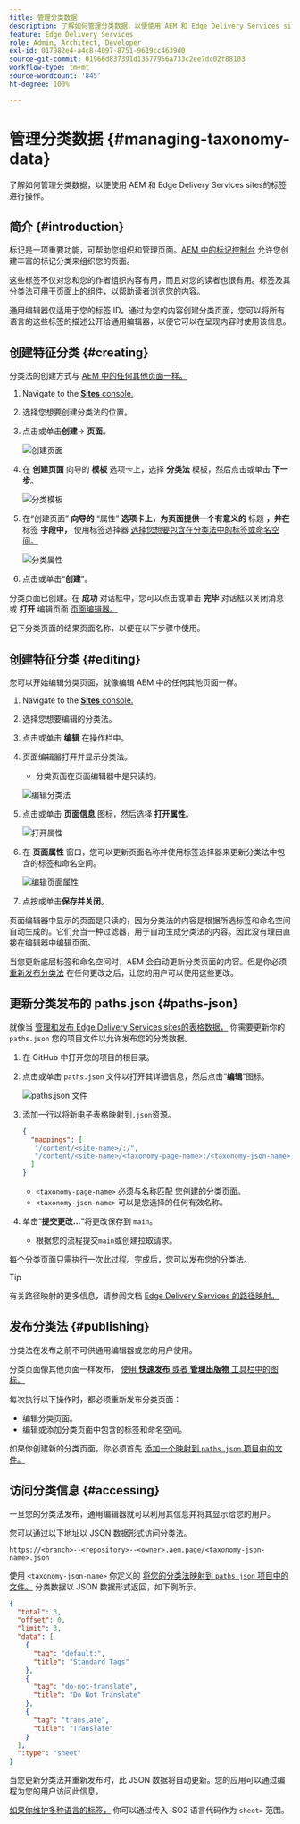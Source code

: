 ```yaml
---
title: 管理分类数据
description: 了解如何管理分类数据，以便使用 AEM 和 Edge Delivery Services sites的标签进行操作。
feature: Edge Delivery Services
role: Admin, Architect, Developer
exl-id: 017982e4-a4c8-4097-8751-9619cc4639d0
source-git-commit: 01966d837391d13577956a733c2ee7dc02f88103
workflow-type: tm+mt
source-wordcount: '845'
ht-degree: 100%

---
```


# 管理分类数据 {#managing-taxonomy-data}

了解如何管理分类数据，以便使用 AEM 和 Edge Delivery Services sites的标签进行操作。

## 简介 {#introduction}

标记是一项重要功能，可帮助您组织和管理页面。[AEM 中的标记控制台](/help/sites-cloud/administering/tags.md#tagging-console) 允许您创建丰富的标记分类来组织您的页面。

这些标签不仅对您和您的作者组织内容有用，而且对您的读者也很有用。标签及其分类法可用于页面上的组件，以帮助读者浏览您的内容。

通用编辑器仅适用于您的标签 ID。通过为您的内容创建分类页面，您可以将所有语言的这些标签的描述公开给通用编辑器，以便它可以在呈现内容时使用该信息。

## 创建特征分类 {#creating}

分类法的创建方式与 [AEM 中的任何其他页面一样。](/help/sites-cloud/authoring/sites-console/creating-pages.md)

1. Navigate to the [**Sites** console.](/help/sites-cloud/authoring/sites-console/introduction.md)

1. 选择您想要创建分类法的位置。

1. 点击或单击&#x200B;**创建**-> **页面**。

   ![创建页面](assets/taxonomy/create-page.png)

1. 在 **创建页面** 向导的 **模板** 选项卡上，选择 **分类法** 模板，然后点击或单击 **下一步**。

   ![分类模板](assets/taxonomy/taxonomy-template.png)

1. 在“创建页面” **向导的** “属性” **选项卡上，为页面提供一个有意义的** 标题 **，并在** 标签 **字段中，** 使用标签选择器 [选择您想要包含在分类法中的标签或命名空间。](/help/sites-cloud/authoring/sites-console/tags.md) 

   ![分类属性](assets/taxonomy/create-page-wizard-properties.png)

1. 点击或单击“**创建**”。

分类页面已创建。在 **成功** 对话框中，您可以点击或单击 **完毕** 对话框以关闭消息或 **打开** 编辑页面 [页面编辑器。](/help/sites-cloud/authoring/page-editor/introduction.md)

记下分类页面的结果页面名称，以便在以下步骤中使用。

## 创建特征分类 {#editing}

您可以开始编辑分类页面，就像编辑 AEM 中的任何其他页面一样。

1. Navigate to the [**Sites** console.](/help/sites-cloud/authoring/sites-console/introduction.md)

1. 选择您想要编辑的分类法。

1. 点击或单击 **编辑** 在操作栏中。

1. 页面编辑器打开并显示分类法。

   * 分类页面在页面编辑器中是只读的。

   ![编辑分类法](assets/taxonomy/edit-page.png)

1. 点击或单击 **页面信息** 图标，然后选择 **打开属性**。

   ![打开属性](assets/taxonomy/open-properties.png)

1. 在 **页面属性** 窗口，您可以更新页面名称并使用标签选择器来更新分类法中包含的标签和命名空间。

   ![编辑页面属性](assets/taxonomy/edit-properties.png)

1. 点按或单击&#x200B;**保存并关闭**。

页面编辑器中显示的页面是只读的，因为分类法的内容是根据所选标签和命名空间自动生成的。它们充当一种过滤器，用于自动生成分类法的内容。因此没有理由直接在编辑器中编辑页面。

当您更新底层标签和命名空间时，AEM 会自动更新分类页面的内容。但是你必须 [重新发布分类法](#publishing) 在任何更改之后，让您的用户可以使用这些更改。

## 更新分类发布的 paths.json {#paths-json}

就像当 [管理和发布 Edge Delivery Services sites的表格数据，](/help/edge/wysiwyg-authoring/tabular-data.md) 你需要更新你的 `paths.json` 您的项目文件以允许发布您的分类数据。

1. 在 GitHub 中打开您的项目的根目录。

1. 点击或单击 `paths.json` 文件以打开其详细信息，然后点击“**编辑**”图标。

   ![paths.json 文件](assets/taxonomy/paths-json.png)

1. 添加一行以将新电子表格映射到`.json`资源。

   ```json
   {
     "mappings": [
      "/content/<site-name>/:/",
      "/content/<site-name>/<taxonomy-page-name>:/<taxonomy-json-name>.json"
     ]
   }
   ```

   * `<taxonomy-page-name>` 必须与名称匹配 [您创建的分类页面。](#creating)
   * `<taxonomy-json-name>` 可以是您选择的任何有效名称。

1. 单击“**提交更改...**”将更改保存到 `main`。

   * 根据您的流程提交`main`或创建拉取请求。

每个分类页面只需执行一次此过程。完成后，您可以发布您的分类法。

>[!TIP]
>
>有关路径映射的更多信息，请参阅文档 [Edge Delivery Services 的路径映射。](/help/edge/wysiwyg-authoring/path-mapping.md)

## 发布分类法 {#publishing}

分类法在发布之前不可供通用编辑器或您的用户使用。

分类页面像其他页面一样发布， [使用 **快速发布** 或者 **管理出版物** 工具栏中的图标。](/help/sites-cloud/authoring/sites-console/publishing-pages.md)

每次执行以下操作时，都必须重新发布分类页面：

* 编辑分类页面。
* 编辑或添加分类页面中包含的标签和命名空间。

如果你创建新的分类页面，你必须首先 [添加一个映射到 `paths.json` 项目中的文件。](#paths-json)

## 访问分类信息 {#accessing}

一旦您的分类法发布，通用编辑器就可以利用其信息并将其显示给您的用户。

您可以通过以下地址以 JSON 数据形式访问分类法。

`https://<branch>--<repository>--<owner>.aem.page/<taxonomy-json-name>.json`

使用 `<taxonomy-json-name>` 你定义的 [将您的分类法映射到 `paths.json` 项目中的文件。](#paths-json) 分类数据以 JSON 数据形式返回，如下例所示。

```json
{
  "total": 3,
  "offset": 0,
  "limit": 3,
  "data": [
    {
      "tag": "default:",
      "title": "Standard Tags"
    },
    {
      "tag": "do-not-translate",
      "title": "Do Not Translate"
    },
    {
      "tag": "translate",
      "title": "Translate"
    }
  ],
  ":type": "sheet"
}
```

当您更新分类法并重新发布时，此 JSON 数据将自动更新。您的应用可以通过编程为您的用户访问此信息。

[如果你维护多种语言的标签，](/help/sites-cloud/administering/tags.md#managing-tags-in-different-languages) 你可以通过传入 ISO2 语言代码作为 `sheet=` 范围。
